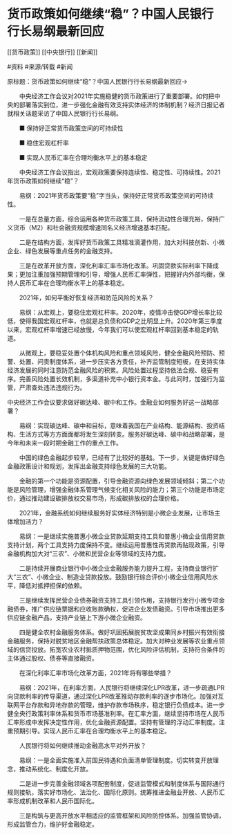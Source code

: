 # 货币政策如何继续“稳”？中国人民银行行长易纲最新回应
[[货币政策]]
[[中央银行]]
[[新闻]]


#资料 #来源/转载 #新闻 

原标题：货币政策如何继续“稳”？中国人民银行行长易纲最新回应→

　　中央经济工作会议对2021年实施稳健的货币政策进行了重要部署。如何把中央的部署落实到位，进一步强化金融有效支持实体经济的体制机制？经济日报记者就相关话题采访了中国人民银行行长易纲。

　　■ 保持好正常货币政策空间的可持续性

　　■ 稳住宏观杠杆率

　　■ 实现人民币汇率在合理均衡水平上的基本稳定

　　中央经济工作会议指出，宏观政策要保持连续性、稳定性、可持续性。2021年货币政策如何继续“稳”？

　　易纲：2021年货币政策要“稳”字当头，保持好正常货币政策空间的可持续性。

　　一是在总量方面，综合运用各种货币政策工具，保持流动性合理充裕，保持广义货币（M2）和社会融资规模增速同名义经济增速基本匹配。

　　二是在结构方面，发挥好货币政策工具精准滴灌作用，加大对科技创新、小微企业、绿色发展等重点任务的金融支持。

　　三是在改革开放方面，深化利率汇率市场化改革。巩固贷款实际利率下降成果；更加注重加强预期管理和引导，增强人民币汇率弹性，把握好内外部均衡，保持人民币汇率在合理均衡水平上的基本稳定。

　　2021年，如何平衡好恢复经济和防范风险的关系？

　　易纲：从宏观上，要稳住宏观杠杆率。2020年，疫情冲击使GDP增长率比较低，使得我国宏观杠杆率，也就是总负债和GDP之比明显上升。2020年第三季度以来，宏观杠杆率增速已经放慢，今年我们可以使宏观杠杆率回到基本稳定的轨道。

　　从微观上，要稳妥处置个体机构风险和重点领域风险，健全金融风险预防、预警、处置、问责制度体系，进一步压实各方责任，补齐监管制度短板，在支持实体经济发展的同时注意防范金融风险的积累。风险处置过程坚持依法合规、稳妥有序。完善风险处置长效机制，多渠道补充中小银行资本金。与此同时，加强行为监管，严肃查处违法违规行为。
  
  中央经济工作会议要求做好碳达峰、碳中和工作。金融业如何服务好这一战略部署？

　　易纲：实现碳达峰、碳中和目标，意味着我国在产业结构、能源结构、投资结构、生活方式等方方面面都将发生深刻转变。服务好碳达峰、碳中和战略部署，是今年和未来一段时期金融工作的重点工作。

　　中国的绿色金融起步较早，已经有了比较好的基础。下一步，关键是做好绿色金融政策设计和规划，发挥出金融支持绿色发展的三大功能。

　　金融的第一个功能是资源配置，引导金融资源向绿色发展领域倾斜；第二个功能是风险管理，增强金融体系管理气候变化相关风险的能力；第三个功能是市场定价，通过推动建设碳排放权交易市场，形成碳排放权的合理价格。

　　2021年，金融系统如何继续服务好实体经济特别是小微企业发展，让市场主体增加活力？

　　易纲：一是继续实施普惠小微企业贷款延期支持工具和普惠小微企业信用贷款支持计划，两个工具支持力度保持不变。继续运用普惠性再贷款再贴现政策，引导金融机构加大对“三农”、小微和民营企业等领域的支持力度。

　　二是持续开展商业银行中小微企业金融服务能力提升工程，支持商业银行扩大“三农”、小微企业、制造业贷款投放。鼓励银行综合评价小微企业信用风险水平，降低对抵押担保的依赖。

　　三是继续发挥民营企业债券融资支持工具引领作用，支持银行发行小微专项金融债券，推广供应链票据和应收账款确权，促进企业发债融资。引导市场推出更多供应链金融产品，支持产业链上下游小微企业融资。

　　四是健全农村金融服务体系。做好巩固拓展脱贫攻坚成果同乡村振兴有效衔接金融服务，保持对脱贫地区金融帮扶政策总体稳定。加大对种业发展等农业重点领域的信贷投放。拓宽农业农村抵质押物范围，优化风险评估机制，支持符合条件的主体通过股权、债券等直接融资。

　　在深化利率汇率市场化改革方面，2021年将有哪些举措？

　　易纲：2021年，在利率方面，人民银行将继续深化LPR改革，进一步疏通LPR向贷款利率的传导渠道，通过深化LPR改革推动存款利率的逐步市场化。加强对互联网平台存款和异地存款的管理，维护存款市场秩序，稳定银行负债成本。进一步健全央行政策利率体系和货币市场基准利率。在汇率方面，继续坚持市场在人民币汇率形成中发挥决定性作用，优化金融资源配置。坚持有管理的浮动汇率制度。注重预期引导。实现人民币汇率在合理均衡水平上的基本稳定。

　　人民银行将如何继续推动金融高水平对外开放？

　　易纲：一是全面实施准入前国民待遇和负面清单管理制度。切实转变开放理念，推动系统化、制度化开放。

　　二是进一步完善金融领域各项配套制度，促进监管模式和制度体系与国际通行规则接轨，落实好市场化、法治化、国际化原则。统筹推进金融业开放、人民币汇率形成机制改革和人民币国际化。

　　三是构筑与更高开放水平相适应的监管框架和风险防控体系。加强监管协调，形成监管合力，维护好金融稳定。